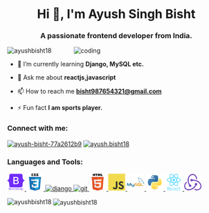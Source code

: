 <h1 align="center">Hi 👋, I'm Ayush Singh Bisht</h1>
<h3 align="center">A passionate frontend developer from India.</h3>
<img align="right" width="350" alt="coding" src="https://media1.giphy.com/media/v1.Y2lkPTc5MGI3NjExZDJnNTF5bmJyMjR1c3lmeDhsOTB2cnh3czZ6Y3lwNDM3aHQwcWV0ZCZlcD12MV9pbnRlcm5hbF9naWZfYnlfaWQmY3Q9Zw/bGgsc5mWoryfgKBx1u/giphy.gif"
<p align="left"> <img src="https://komarev.com/ghpvc/?username=ayushbisht18&label=Profile%20views&color=0e75b6&style=flat" alt="ayushbisht18" /> </p>

- 🌱 I’m currently learning **Django, MySQL etc.**

- 💬 Ask me about **reactjs,javascript**

- 📫 How to reach me **bisht987654321@gmail.com**

- ⚡ Fun fact **I am sports player.**

<h3 align="left">Connect with me:</h3>
<p align="left">
<a href="https://linkedin.com/in/ayush-bisht-77a2612b9" target="blank"><img align="center" src="https://raw.githubusercontent.com/rahuldkjain/github-profile-readme-generator/master/src/images/icons/Social/linked-in-alt.svg" alt="ayush-bisht-77a2612b9" height="30" width="40" /></a>
<a href="https://instagram.com/ayush.bisht18" target="blank"><img align="center" src="https://raw.githubusercontent.com/rahuldkjain/github-profile-readme-generator/master/src/images/icons/Social/instagram.svg" alt="ayush.bisht18" height="30" width="40" /></a>
</p>

<h3 align="left">Languages and Tools:</h3>
<p align="left"> <a href="https://getbootstrap.com" target="_blank" rel="noreferrer"> <img src="https://raw.githubusercontent.com/devicons/devicon/master/icons/bootstrap/bootstrap-plain-wordmark.svg" alt="bootstrap" width="40" height="40"/> </a> <a href="https://www.w3schools.com/css/" target="_blank" rel="noreferrer"> <img src="https://raw.githubusercontent.com/devicons/devicon/master/icons/css3/css3-original-wordmark.svg" alt="css3" width="40" height="40"/> </a> <a href="https://www.djangoproject.com/" target="_blank" rel="noreferrer"> <img src="https://cdn.worldvectorlogo.com/logos/django.svg" alt="django" width="40" height="40"/> </a> <a href="https://git-scm.com/" target="_blank" rel="noreferrer"> <img src="https://www.vectorlogo.zone/logos/git-scm/git-scm-icon.svg" alt="git" width="40" height="40"/> </a> <a href="https://www.w3.org/html/" target="_blank" rel="noreferrer"> <img src="https://raw.githubusercontent.com/devicons/devicon/master/icons/html5/html5-original-wordmark.svg" alt="html5" width="40" height="40"/> </a> <a href="https://developer.mozilla.org/en-US/docs/Web/JavaScript" target="_blank" rel="noreferrer"> <img src="https://raw.githubusercontent.com/devicons/devicon/master/icons/javascript/javascript-original.svg" alt="javascript" width="40" height="40"/> </a> <a href="https://www.mysql.com/" target="_blank" rel="noreferrer"> <img src="https://raw.githubusercontent.com/devicons/devicon/master/icons/mysql/mysql-original-wordmark.svg" alt="mysql" width="40" height="40"/> </a> <a href="https://www.python.org" target="_blank" rel="noreferrer"> <img src="https://raw.githubusercontent.com/devicons/devicon/master/icons/python/python-original.svg" alt="python" width="40" height="40"/> </a> <a href="https://reactjs.org/" target="_blank" rel="noreferrer"> <img src="https://raw.githubusercontent.com/devicons/devicon/master/icons/react/react-original-wordmark.svg" alt="react" width="40" height="40"/> </a> <a href="https://redux.js.org" target="_blank" rel="noreferrer"> <img src="https://raw.githubusercontent.com/devicons/devicon/master/icons/redux/redux-original.svg" alt="redux" width="40" height="40"/> </a> </p>

<p><img align="left" src="https://github-readme-stats.vercel.app/api/top-langs?username=ayushbisht18&show_icons=true&locale=en&layout=compact" alt="ayushbisht18" /></p>

<p>&nbsp;<img align="center" src="https://github-readme-stats.vercel.app/api?username=ayushbisht18&show_icons=true&locale=en" alt="ayushbisht18" /></p>
